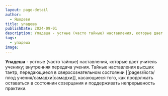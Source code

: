 ```yaml
---
layout: page-detail
author:
  - Яшодеви
title: упадеша
publishDate: 2024-09-01
description: Упадеша - устные (часто тайные) наставления, которые дает учитель ученику; внутренняя передача учения. Тайные наставления высших тантр, передающиеся в сверхсознательном состоянии самадхи, касающиеся того, как продолжать оставаться в состоянии созерцания и поддерживать непрерывность практики.
tags:
  - упадеша
image:
---
```

**Упадеша** - устные (часто тайные) наставления, которые дает учитель ученику; внутренняя передача учения. Тайные наставления высших тантр, передающиеся в сверхсознательном состоянии [[pages/йога/плод учения/самадхи|самадхи]], касающиеся того, как продолжать оставаться в состоянии созерцания и поддерживать непрерывность практики.

